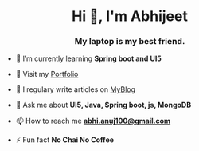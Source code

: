 <h1 align="center">Hi 👋, I'm Abhijeet</h1>
<h3 align="center">My laptop is my best friend.</h3>

- 🌱 I’m currently learning **Spring boot and UI5**

- 📄 Visit my [Portfolio](https://abhianuj.github.io)

- 📝 I regulary write articles on [MyBlog](https://boringtech101.netlify.app/)

- 💬 Ask me about **UI5, Java, Spring boot, js, MongoDB**

- 📫 How to reach me **abhi.anuj100@gmail.com**

- ⚡ Fun fact **No Chai No Coffee**
